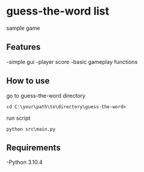# guess-the-word list
sample game

## Features
 -simple gui
 -player score
 -basic gameplay functions

## How to use
go to guess-the-word directory  
```
cd C:\your\path\to\directory\guess-the-word>
```
run script  
```
python src\main.py
```
## Requirements
-Python 3.10.4 
